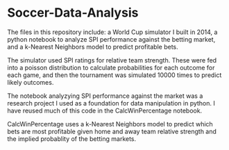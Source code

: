 # Soccer-Data-Analysis

The files in this repository include: a World Cup simulator I built in 2014, a python notebook to analyze SPI performance against the betting market, and a k-Nearest Neighbors model to predict profitable bets. 

The simulator used SPI ratings for relative team strength. These were fed into a poisson distribution to calculate probabilities for each outcome for each game, and then the tournament was simulated 10000 times to predict likely outcomes.

The notebook analyzying SPI performance against the market was a research project I used as a foundation for data manipulation in python. I have reused much of this code in the CalcWinPercentage notebook.

CalcWinPercentage uses a k-Nearest Neighbors model to predict which bets are most profitable given home and away team relative strength and the implied probablity of the betting markets.
